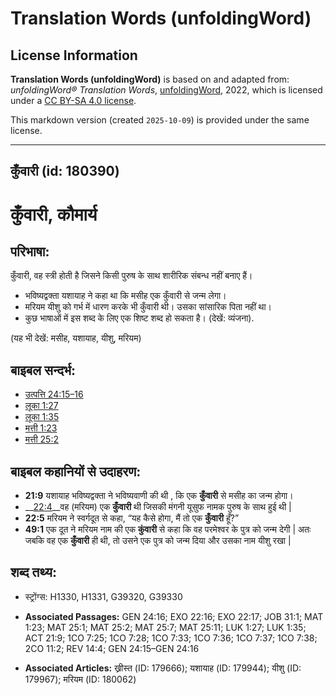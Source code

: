 # Translation Words (unfoldingWord)

## License Information

**Translation Words (unfoldingWord)** is based on and adapted from: _unfoldingWord® Translation Words_, [unfoldingWord](https://unfoldingword.org/utw), 2022, which is licensed under a [CC BY-SA 4.0 license](https://creativecommons.org/licenses/by-sa/4.0/legalcode.en).

This markdown version (created `2025-10-09`) is provided under the same license.



--------------------------------

## कुँवारी (id: 180390)

कुँवारी, कौमार्य
================

परिभाषा:
--------

कुँवारी, वह स्त्री होती है जिसने किसी पुरुष के साथ शारीरिक संबन्ध नहीं बनाए हैं।

* भविष्यद्वक्ता यशायाह ने कहा था कि मसीह एक कुँवारी से जन्म लेगा।
* मरियम यीशु को गर्भ में धारण करके भी कुँवारी थी। उसका सांसारिक पिता नहीं था।
* कुछ भाषाओं में इस शब्द के लिए एक शिष्ट शब्द हो सकता है। (देखें: व्यंजना).

(यह भी देखें: मसीह, यशायाह, यीशु, मरियम)

बाइबल सन्दर्भ:
--------------

* [उत्पत्ति 24:15–16](https://ref.ly/Gen24:15-Gen24:16)
* [लूका 1:27](https://ref.ly/Luke1:27)
* [लूका 1:35](https://ref.ly/Luke1:35)
* [मत्ती 1:23](https://ref.ly/Matt1:23)
* [मत्ती 25:2](https://ref.ly/Matt25:2)

बाइबल कहानियों से उदाहरण:
-------------------------

* **21:9** यशायाह भविष्यद्वक्ता ने भविष्यवाणी की थी , कि एक **कुँवारी** से मसीह का जन्म होगा।
* \_\_[22:4](rc://*/tn/help/obs/22/04)\_\_वह (मरियम) एक **कुँवारी** थी जिसकी मंगनी यूसुफ नामक पुरुष के साथ हुई थी \|
* **22:5** मरियम ने स्वर्गदूत से कहा, “यह कैसे होगा, मैं तो एक **कुँवारी** हूँ?”
* **49:1** एक दूत ने मरियम नाम की एक **कुंवारी** से कहा कि वह परमेश्वर के पुत्र को जन्म देगी \| अतः जबकि वह एक **कुँवारी** ही थी, तो उसने एक पुत्र को जन्म दिया और उसका नाम यीशु रखा \|

शब्द तथ्य:
----------

* स्ट्रोंग्स: H1330, H1331, G39320, G39330

* **Associated Passages:** GEN 24:16; EXO 22:16; EXO 22:17; JOB 31:1; MAT 1:23; MAT 25:1; MAT 25:2; MAT 25:7; MAT 25:11; LUK 1:27; LUK 1:35; ACT 21:9; 1CO 7:25; 1CO 7:28; 1CO 7:33; 1CO 7:36; 1CO 7:37; 1CO 7:38; 2CO 11:2; REV 14:4; GEN 24:15–GEN 24:16
* **Associated Articles:** ख्रीस्त (ID: 179666); यशायाह (ID: 179944); यीशु (ID: 179967); मरियम (ID: 180062)

